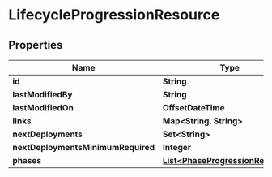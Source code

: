 

# LifecycleProgressionResource


## Properties

Name | Type | Description | Notes
------------ | ------------- | ------------- | -------------
**id** | **String** |  |  [optional]
**lastModifiedBy** | **String** |  |  [optional]
**lastModifiedOn** | **OffsetDateTime** |  |  [optional]
**links** | **Map&lt;String, String&gt;** |  |  [optional]
**nextDeployments** | **Set&lt;String&gt;** |  |  [optional]
**nextDeploymentsMinimumRequired** | **Integer** |  |  [optional]
**phases** | [**List&lt;PhaseProgressionResource&gt;**](PhaseProgressionResource.md) |  |  [optional]



